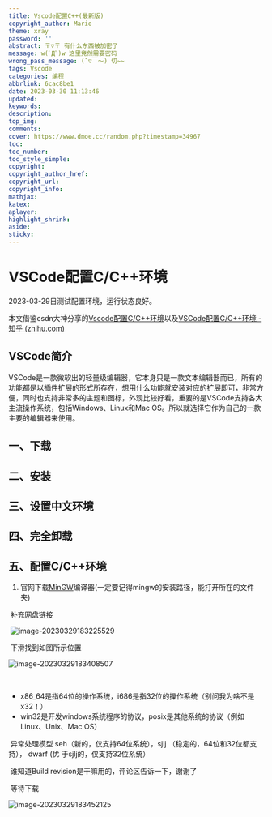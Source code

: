 ```yaml
---
title: Vscode配置C++(最新版)
copyright_author: Mario
theme: xray
password: ''
abstract: 〒▽〒 有什么东西被加密了
message: w(ﾟДﾟ)w 这里竟然需要密码
wrong_pass_message: (ˉ▽￣～) 切~~
tags: Vscode
categories: 编程
abbrlink: 6cac8be1
date: 2023-03-30 11:13:46
updated:
keywords:
description:
top_img:
comments:
cover: https://www.dmoe.cc/random.php?timestamp=34967
toc:
toc_number:
toc_style_simple:
copyright:
copyright_author_href:
copyright_url:
copyright_info:
mathjax:
katex:
aplayer:
highlight_shrink:
aside:
sticky:
---
```


# 							VSCode配置C/C++环境

2023-03-29日测试配置环境，运行状态良好。

本文借鉴csdn大神分享的[Vscode配置C/C++环境](https://blog.csdn.net/Hudiscount/article/details/120209994)以及[VSCode配置C/C++环境 - 知乎 (zhihu.com)](https://zhuanlan.zhihu.com/p/87864677)

## VSCode简介

VSCode是一款微软出的轻量级编辑器，它本身只是一款文本编辑器而已，所有的功能都是以插件扩展的形式所存在，想用什么功能就安装对应的扩展即可，非常方便，同时也支持非常多的主题和图标，外观比较好看，重要的是VSCode支持各大主流操作系统，包括Windows、Linux和Mac OS。所以就选择它作为自己的一款主要的编辑器来使用。

## 一、下载

## 二、安装

## 三、设置中文环境

## 四、完全卸载

## 五、配置C/C++环境

1. 官网下载[MinGW](https://sourceforge.net/projects/mingw-w64/files/mingw-w64/)编译器(一定要记得mingw的安装路径，能打开所在的文件夹)

​	补充[网盘链接](https://www.123pan.com/s/oDqA-LHSyh.html)

​	![image-20230329183225529](https://obsidian-1306832247.cos.ap-nanjing.myqcloud.com/blog/202303301114348.png)

​	下滑找到如图所示位置

![image-20230329183408507](https://obsidian-1306832247.cos.ap-nanjing.myqcloud.com/blog/202303301114282.png)

​	

- x86_64是指64位的操作系统，i686是指32位的操作系统（别问我为啥不是x32！）
- win32是开发windows系统程序的协议，posix是其他系统的协议（例如Linux、Unix、Mac OS）

​		异常处理模型 seh（新的，仅支持64位系统），sjlj （稳定的，64位和32位都支持），  dwarf (优		于sjlj的，仅支持32位系统）

​	谁知道Build revision是干嘛用的，评论区告诉一下，谢谢了

​	等待下载

![image-20230329183452125](https://obsidian-1306832247.cos.ap-nanjing.myqcloud.com/blog/202303301114633.png)

​	
